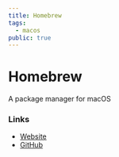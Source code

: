 ```yaml
---
title: Homebrew
tags:
  - macos
public: true
---
```


# Homebrew

A package manager for macOS

### Links

* [Website](https://brew.sh/)
* [GitHub](https://github.com/Homebrew/brew)
